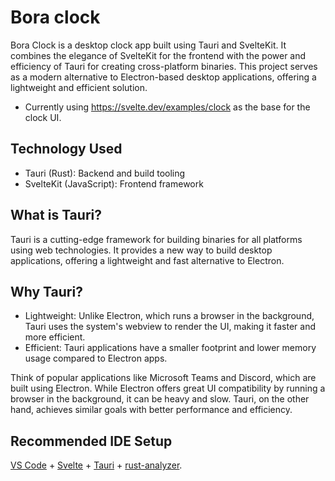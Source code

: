 # Bora clock
Bora Clock is a desktop clock app built using Tauri and SvelteKit. It combines the elegance of SvelteKit for the frontend with the power and efficiency of Tauri for creating cross-platform binaries. This project serves as a modern alternative to Electron-based desktop applications, offering a lightweight and efficient solution.

- Currently using https://svelte.dev/examples/clock as the base for the clock UI.

## Technology Used

- Tauri (Rust): Backend and build tooling
- SvelteKit (JavaScript): Frontend framework

## What is Tauri?

Tauri is a cutting-edge framework for building binaries for all platforms using web technologies. It provides a new way to build desktop applications, offering a lightweight and fast alternative to Electron.

## Why Tauri?

- Lightweight: Unlike Electron, which runs a browser in the background, Tauri uses the system's webview to render the UI, making it faster and more efficient.
- Efficient: Tauri applications have a smaller footprint and lower memory usage compared to Electron apps.

Think of popular applications like Microsoft Teams and Discord, which are built using Electron. While Electron offers great UI compatibility by running a browser in the background, it can be heavy and slow. Tauri, on the other hand, achieves similar goals with better performance and efficiency.

## Recommended IDE Setup

[VS Code](https://code.visualstudio.com/) + [Svelte](https://marketplace.visualstudio.com/items?itemName=svelte.svelte-vscode) + [Tauri](https://marketplace.visualstudio.com/items?itemName=tauri-apps.tauri-vscode) + [rust-analyzer](https://marketplace.visualstudio.com/items?itemName=rust-lang.rust-analyzer).
